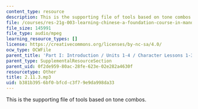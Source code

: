 ```yaml
---
content_type: resource
description: This is the supporting file of tools based on tone combos.
file: /courses/res-21g-003-learning-chinese-a-foundation-course-in-mandarin-spring-2011/b381b3956bf0bfcdc3f79e9da998da33_2.11.3.mp3
file_size: 145991
file_type: audio/mpeg
learning_resource_types: []
license: https://creativecommons.org/licenses/by-nc-sa/4.0/
ocw_type: OCWFile
parent_title: 'Part I: Introduction / Units 1-4 / Character Lessons 1-3'
parent_type: SupplementalResourceSection
parent_uid: 0f2de959-80ac-28fe-623e-02e282a4630f
resourcetype: Other
title: 2.11.3.mp3
uid: b381b395-6bf0-bfcd-c3f7-9e9da998da33
---
```

This is the supporting file of tools based on tone combos.